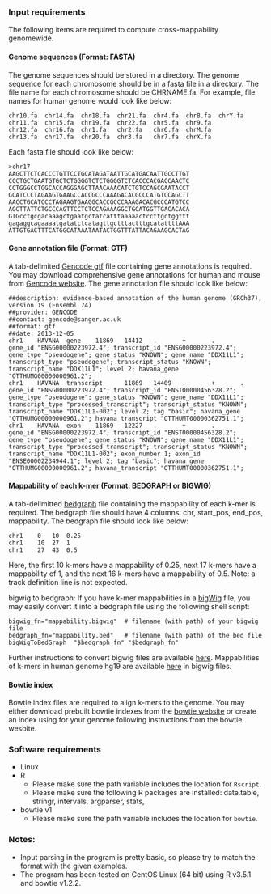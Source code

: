 ### Input requirements
The following items are required to compute cross-mappability genomewide.
#### Genome sequences (Format: FASTA)
The genome sequences should be stored in a directory. The genome sequence for each chromosome should be in a fasta file in a directory. The file name for each chromosome should be CHRNAME.fa. For example, file names for human genome would look like below:
```
chr10.fa  chr14.fa  chr18.fa  chr21.fa  chr4.fa  chr8.fa  chrY.fa
chr11.fa  chr15.fa  chr19.fa  chr22.fa  chr5.fa  chr9.fa
chr12.fa  chr16.fa  chr1.fa   chr2.fa   chr6.fa  chrM.fa
chr13.fa  chr17.fa  chr20.fa  chr3.fa   chr7.fa  chrX.fa
```
Each fasta file should look like below:
```
>chr17
AAGCTTCTCACCCTGTTCCTGCATAGATAATTGCATGACAATTGCCTTGT
CCCTGCTGAATGTGCTCTGGGGTCTCTGGGGTCTCACCCACGACCAACTC
CCTGGGCCTGGCACCAGGGAGCTTAACAAACATCTGTCCAGCGAATACCT
GCATCCCTAGAAGTGAAGCCACCGCCCAAAGACACGCCCATGTCCAGCTT
AACCTGCATCCCTAGAAGTGAAGGCACCGCCCAAAGACACGCCCATGTCC
AGCTTATTCTGCCCAGTTCCTCTCCAGAAAGGCTGCATGGTTGACACACA
GTGcctgcgacaaagctgaatgctatcatttaaaaactccttgctggttt
gagaggcagaaaatgatatctcatagttgctttactttgcatattttAAA
ATTGTGACTTTCATGGCATAAATAATACTGGTTTATTACAGAAGCACTAG
```

#### Gene annotation file (Format: GTF)
A tab-delimited [Gencode gtf](https://www.gencodegenes.org/pages/data_format.html) file containing gene annotations is required. You may download comprehensive gene annotations for human and mouse from [Gencode website](https://www.gencodegenes.org/). The gene annotation file should look like below:
```
##description: evidence-based annotation of the human genome (GRCh37), version 19 (Ensembl 74)
##provider: GENCODE
##contact: gencode@sanger.ac.uk
##format: gtf
##date: 2013-12-05
chr1    HAVANA  gene    11869   14412   .       +       .       gene_id "ENSG00000223972.4"; transcript_id "ENSG00000223972.4"; gene_type "pseudogene"; gene_status "KNOWN"; gene_name "DDX11L1"; transcript_type "pseudogene"; transcript_status "KNOWN"; transcript_name "DDX11L1"; level 2; havana_gene "OTTHUMG00000000961.2";
chr1    HAVANA  transcript      11869   14409   .       +       .       gene_id "ENSG00000223972.4"; transcript_id "ENST00000456328.2"; gene_type "pseudogene"; gene_status "KNOWN"; gene_name "DDX11L1"; transcript_type "processed_transcript"; transcript_status "KNOWN"; transcript_name "DDX11L1-002"; level 2; tag "basic"; havana_gene "OTTHUMG00000000961.2"; havana_transcript "OTTHUMT00000362751.1";
chr1    HAVANA  exon    11869   12227   .       +       .       gene_id "ENSG00000223972.4"; transcript_id "ENST00000456328.2"; gene_type "pseudogene"; gene_status "KNOWN"; gene_name "DDX11L1"; transcript_type "processed_transcript"; transcript_status "KNOWN"; transcript_name "DDX11L1-002"; exon_number 1; exon_id "ENSE00002234944.1"; level 2; tag "basic"; havana_gene "OTTHUMG00000000961.2"; havana_transcript "OTTHUMT00000362751.1";
```

#### Mappability of each k-mer (Format: BEDGRAPH or BIGWIG)
A tab-delimitted [bedgraph](http://genome.ucsc.edu/goldenPath/help/bedgraph.html) file containing the mappability of each k-mer is required. The bedgraph file should have 4 columns: chr, start_pos, end_pos, mappability. The bedgraph file should look like below:
```
chr1	0	10	0.25
chr1	10	27	1
chr1	27	43	0.5
```
Here, the first 10 k-mers have a mappability of 0.25, next 17 k-mers have a mappability of 1, and the next 16 k-mers have a mappability of 0.5. Note: a track definition line is not expected.

bigwig to bedgraph: If you have k-mer mappabilities in a [bigWig](https://genome.ucsc.edu/goldenpath/help/bigWig.html) file, you may easily convert it into a bedgraph file using the following shell script:
```
bigwig_fn="mappability.bigwig"  # filename (with path) of your bigwig file
bedgraph_fn="mappability.bed"   # filename (with path) of the bed file
bigWigToBedGraph  "$bedgraph_fn" "$bedgraph_fn"
```
Further instructions to convert bigwig files are available [here](https://genome.ucsc.edu/goldenpath/help/bigWig.html). Mappabilities of k-mers in human genome hg19 are available [here](http://bit.ly/hg19_mappability) in bigwig files.


#### Bowtie index
Bowtie index files are required to align k-mers to the genome. You may either download prebuilt bowtie indexes from the [bowtie website](http://bowtie-bio.sourceforge.net/index.shtml) or create an index using for your genome following instructions from the bowtie wesbite.


### Software requirements
- Linux
- R
  - Please make sure the path variable includes the location for `Rscript`.
  - Please make sure the following R packages are installed: data.table, stringr, intervals, argparser, stats, 
- bowtie v1
  - Please make sure the path variable includes the location for `bowtie`.

### Notes: 
- Input parsing in the program is pretty basic, so please try to match the format with the given examples.
- The program has been tested on CentOS Linux (64 bit) using R v3.5.1 and bowtie v1.2.2.
